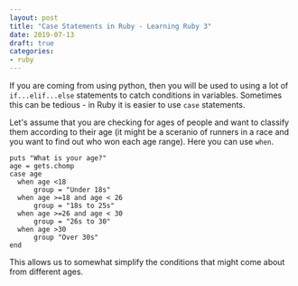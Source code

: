 ```yaml
---
layout: post
title: "Case Statements in Ruby - Learning Ruby 3"
date: 2019-07-13
draft: true
categories:
- ruby
---
```


If you are coming from using python, then you will be used to using a lot of ```if...elif...else``` statements to catch conditions in variables. Sometimes this can be tedious - in Ruby it is easier to use ```case``` statements. 

Let's assume that you are checking for ages of people and want to classify them according to their age (it might be a sceranio of runners in a race and you want to find out who won each age range). Here you can use ```when```. 

    puts "What is your age?"
    age = gets.chomp
    case age
      when age <18
          group = "Under 18s"
      when age >=18 and age < 26
          group = "18s to 25s"
      when age >=26 and age < 30
          group = "26s to 30"
      when age >30
          group "Over 30s"
    end

This allows us to somewhat simplify the conditions that might come about from different ages. 
